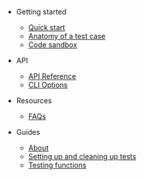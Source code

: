 * Getting started
    * [Quick start](getting-started/quick-start.md)
    * [Anatomy of a test case](getting-started/anatomy-of-a-test-case.md)
    * [Code sandbox](getting-started/code-sandbox.md)

* API
    * [API Reference](api/reference/)
    * [CLI Options](api/cli-options.md)

* Resources
    * [FAQs](resources/faq.md)

* Guides
    * [About](guides/)
    * [Setting up and cleaning up tests](guides/test-setup.md)
    * [Testing functions](guides/testing-functions.md)
